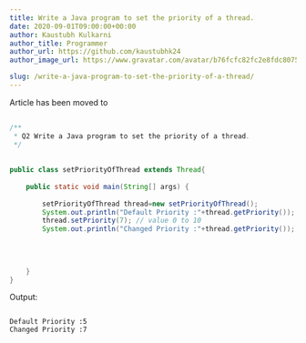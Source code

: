 ```yaml
---
title: Write a Java program to set the priority of a thread.
date: 2020-09-01T09:00:00+00:00
author: Kaustubh Kulkarni
author_title: Programmer
author_url: https://github.com/kaustubhk24
author_image_url: https://www.gravatar.com/avatar/b76fcfc82fc2e8fdc8075636f1735f61?s=200

slug: /write-a-java-program-to-set-the-priority-of-a-thread/
---
```

Article has been moved to

```java title="setPriorityOfThread.java" 
  
/**  
 * Q2 Write a Java program to set the priority of a thread.  
 */  
  
  
public class setPriorityOfThread extends Thread{  
  
    public static void main(String[] args) {  
  
        setPriorityOfThread thread=new setPriorityOfThread();  
        System.out.println("Default Priority :"+thread.getPriority());  
        thread.setPriority(7); // value 0 to 10  
        System.out.println("Changed Priority :"+thread.getPriority());  
  
  
          
  
    }   
}  

```


Output: 


```
  
Default Priority :5  
Changed Priority :7  

```

